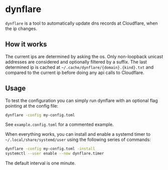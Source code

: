 # dynflare

`dynflare` is a tool to automatically update dns records at Cloudflare, when the ip changes.

## How it works

The current ips are determined by asking the os.
Only non-loopback unicast addresses are considered and optionally filtered by a suffix.
The last determined ip is cached at `~/.cache/dynflare/{domain}.{kind}.txt` and compared to the
current ip before doing any api calls to Cloudflare.

## Usage

To test the configuration you can simply run dynflare with an optional flag pointing at the config
file:

```sh
dynflare -config my-config.toml
```

See `example.config.toml` for a commented example.

When everything works, you can install and enable a systemd timer to `~/.local/share/systemd/user`
using the following series of commands:

```sh
dynflare -config my-config.toml -install
systemctl --user enable --now dynflare.timer
```

The default interval is one minute.
